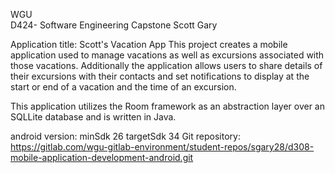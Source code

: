 WGU  
D424- Software Engineering Capstone
Scott Gary


Application title: Scott's Vacation App
This project creates a mobile application used to manage vacations as well as excursions associated with those vacations.
Additionally the application allows users to share details of their excursions with their contacts and set notifications to 
display at the start or end of a vacation and the time of an excursion.

This application utilizes the Room framework as an abstraction layer over an SQLLite database and is written in Java.  



android version:
minSdk 26
targetSdk 34
Git repository:
https://gitlab.com/wgu-gitlab-environment/student-repos/sgary28/d308-mobile-application-development-android.git
